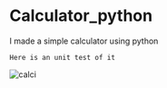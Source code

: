 # Calculator_python
I made a simple calculator using python 

`Here is an unit test of it`


![calci](https://github.com/utk2103/Calculator_python/assets/118432516/29e099f7-9357-41a8-8464-762cc146b6df)

